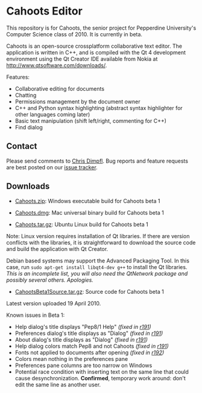 # Cahoots Editor #
This repository is for Cahoots, the senior project for Pepperdine University's Computer Science class of 2010. It is currently in beta.

Cahoots is an open-source crossplatform collaborative text editor. The application is written in C++, and is compiled with the Qt 4 development environment using the Qt Creator IDE available from Nokia at http://www.qtsoftware.com/downloads/.

Features:
  * Collaborative editing for documents
  * Chatting
  * Permissions management by the document owner
  * C++ and Python syntax highlighting (abstract syntax highlighter for other languages coming later)
  * Basic text manipulation (shift left/right, commenting for C++)
  * Find dialog

## Contact ##
Please send comments to [Chris Dimpfl](mailto:chris.dimpfl@gmail.com). Bug reports and feature requests are best posted on our [issue tracker](http://code.google.com/p/cahootseditor/issues/list).

## Downloads ##

  * [Cahoots.zip](http://cahootseditor.googlecode.com/files/Cahoots.zip): Windows executable build for Cahoots beta 1

  * [Cahoots.dmg](http://cahootseditor.googlecode.com/files/Cahoots.dmg): Mac universal binary build for Cahoots beta 1

  * [Cahoots.tar.gz](http://cahootseditor.googlecode.com/files/Cahoots.tar.gz): Ubuntu Linux build for Cahoots beta 1

Note: Linux version requires installation of Qt libraries.
If there are version conflicts with the libraries, it is straightforward to download the source code and build the application with Qt Creator.

Debian based systems may support  the Advanced Packaging Tool. In this case, run `sudo apt-get install libqt4-dev g++` to install the Qt libraries. _This is an incomplete list, you will also need the QtNetwork package and possibly several others. Apologies._

  * [CahootsBeta1Source.tar.gz](http://cahootseditor.googlecode.com/files/CahootsBeta1Source.tar.gz): Source code for Cahoots beta 1

Latest version uploaded 19 April 2010.

Known issues in Beta 1:
  * Help dialog's title displays "Pep8/1 Help" _(fixed in [r191](https://code.google.com/p/cahootseditor/source/detail?r=191))_
  * Preferences dialog's title displays as "Dialog" _(fixed in [r191](https://code.google.com/p/cahootseditor/source/detail?r=191))_
  * About dialog's title displays as "Dialog" _(fixed in [r191](https://code.google.com/p/cahootseditor/source/detail?r=191))_
  * Help dialog colors match Pep8 and not Cahoots _(fixed in [r191](https://code.google.com/p/cahootseditor/source/detail?r=191))_
  * Fonts not applied to documents after opening _(fixed in [r192](https://code.google.com/p/cahootseditor/source/detail?r=192))_
  * Colors mean nothing in the preferences pane
  * Preferences pane columns are too narrow on Windows
  * Potential race condition with inserting text on the same line that could cause desynchronization. **Confirmed**, temporary work around: don't edit the same line as another user.